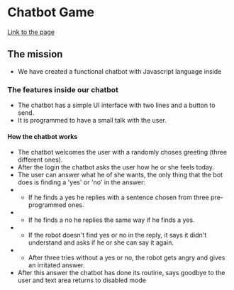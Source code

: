 # Chatbot Game

[Link to the page](https://housseynou.github.io/Chatbot/.)

## The mission

* We have created a functional chatbot with Javascript language inside

### The features inside our chatbot

* The chatbot has a simple UI interface with two lines and a button to send.
* It is programmed to have a small talk with the user.
#### How the chatbot works
* The chatbot welcomes the user with a randomly choses greeting (three different ones).
* After the login the chatbot asks the user how he or she feels today.
* The user can answer what he of she wants, the only thing that the bot does is finding a 'yes' or 'no' in the answer:
* * If he finds a yes he replies with a sentence chosen from three pre-programmed ones.
* * If he finds a no he replies the same way if he finds a yes.
* * If the robot doesn't find yes or no in the reply, it says it didn't understand and asks if he or she can say it again.
* * After three tries without a yes or no, the robot gets angry and gives an irritated answer.
* After this answer the chatbot has done its routine, says goodbye to the user and text area returns to disabled mode 